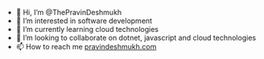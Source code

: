 - 👋 Hi, I’m @ThePravinDeshmukh
- 👀 I’m interested in software development
- 🌱 I’m currently learning cloud technologies
- 💞️ I’m looking to collaborate on dotnet, javascript and cloud technologies
- 📫 How to reach me [pravindeshmukh.com](https://pravindeshmukh.com/)

<!---
ThePravinDeshmukh/ThePravinDeshmukh is a ✨ special ✨ repository because its `README.md` (this file) appears on your GitHub profile.
You can click the Preview link to take a look at your changes.
--->
